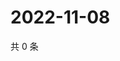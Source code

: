 # 2022-11-08

共 0 条

<!-- BEGIN WEIBO -->
<!-- 最后更新时间 Tue Nov 08 2022 08:30:17 GMT+0800 (China Standard Time) -->

<!-- END WEIBO -->
